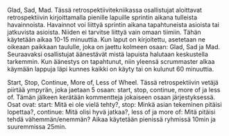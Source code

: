 Glad, Sad, Mad.
Tässä retrospektiivitekniikassa osallistujat aloittavat retrospektiivin kirjoittamalla pienille lapuille
sprintin aikana tulleista havainnoista. Havainnot voi liittyä sprintin aikana tapahtuneista asioista tai
jatkuvista asioista. Niiden ei tarvitse liittyä vain omaan tiimiin. Tähän käytetään aikaa 10-15 minuuttia.
Kun laput on kirjoitettu, asetetaan ne oikeaan paikkaan taululle, joka on jaettu kolmeen osaan: Glad, Sad ja Mad.
Seuraavaksi osallistujat äänestävät mistä lapuista halutaan keskustella tarkemmin. Kun äänestys on tapahtunut, niin yleensä scrummaster alkaa käymään lappuja läpi kunnes kaikki on käyty tai on kulunut 60 minuuttia.

Start, Stop, Continue, More of, Less of Wheel.
Tässä retrospektiivin vetäjä piirtää ympyrän, joka jaetaan 5 osaan: start, stop, continue, more of ja less of.
Tämän jälkeen kerätään kommentteja jokaiseen osaan järjestyksessä. Osat ovat: start: Mitä ei ole vielä tehty?, stop: Minkä asian tekeminen pitäisi lopettaa?, continue: Mitä olisi hyvä jatkaa?, less of ja more of: Mitä pitäisi tehdä vähemmän/enemmän? Aikaa käytetään pienissä ryhmissä 10min ja suuremmissa 25min.

